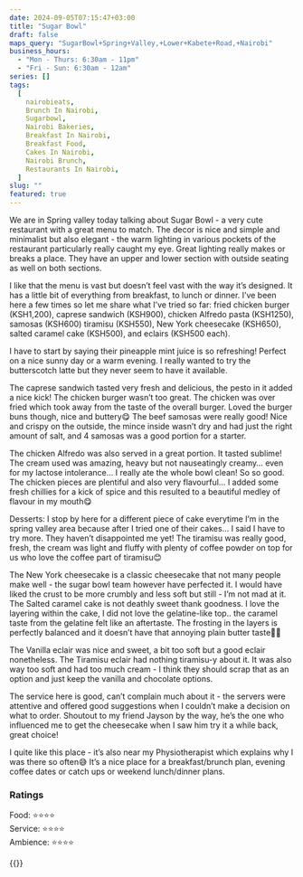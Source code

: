 ```yaml
---
date: 2024-09-05T07:15:47+03:00
title: "Sugar Bowl"
draft: false
maps_query: "SugarBowl+Spring+Valley,+Lower+Kabete+Road,+Nairobi"
business_hours:
  - "Mon - Thurs: 6:30am - 11pm"
  - "Fri - Sun: 6:30am - 12am"
series: []
tags:
  [
    nairobieats,
    Brunch In Nairobi,
    Sugarbowl,
    Nairobi Bakeries,
    Breakfast In Nairobi,
    Breakfast Food,
    Cakes In Nairobi,
    Nairobi Brunch,
    Restaurants In Nairobi,
  ]
slug: ""
featured: true
---
```


We are in Spring valley today talking about Sugar Bowl - a very cute restaurant with a great menu to match. The decor is nice and simple and minimalist but also elegant - the warm lighting in various pockets of the restaurant particularly really caught my eye. Great lighting really makes or breaks a place. They have an upper and lower section with outside seating as well on both sections.

I like that the menu is vast but doesn’t feel vast with the way it’s designed. It has a little bit of everything from breakfast, to lunch or dinner. I’ve been here a few times so let me share what I’ve tried so far: fried chicken burger (KSH1,200), caprese sandwich (KSH900), chicken Alfredo pasta (KSH1250), samosas (KSH600) tiramisu (KSH550), New York cheesecake (KSH650), salted caramel cake (KSH500), and eclairs (KSH500 each).

I have to start by saying their pineapple mint juice is so refreshing! Perfect on a nice sunny day or a warm evening. I really wanted to try the butterscotch latte but they never seem to have it available.

The caprese sandwich tasted very fresh and delicious, the pesto in it added a nice kick! The chicken burger wasn’t too great. The chicken was over fried which took away from the taste of the overall burger. Loved the burger buns though, nice and buttery😋 The beef samosas were really good! Nice and crispy on the outside, the mince inside wasn’t dry and had just the right amount of salt, and 4 samosas was a good portion for a starter.

The chicken Alfredo was also served in a great portion. It tasted sublime! The cream used was amazing, heavy but not nauseatingly creamy… even for my lactose intolerance… I really ate the whole bowl clean! So so good. The chicken pieces are plentiful and also very flavourful… I added some fresh chillies for a kick of spice and this resulted to a beautiful medley of flavour in my mouth😋

Desserts: I stop by here for a different piece of cake everytime I’m in the spring valley area because after I tried one of their cakes… I said I have to try more. They haven’t disappointed me yet! The tiramisu was really good, fresh, the cream was light and fluffy with plenty of coffee powder on top for us who love the coffee part of tiramisu😊

The New York cheesecake is a classic cheesecake that not many people make well - the sugar bowl team however have perfected it. I would have liked the crust to be more crumbly and less soft but still - I’m not mad at it. The Salted caramel cake is not deathly sweet thank goodness. I love the layering within the cake, I did not love the gelatine-like top.. the caramel taste from the gelatine felt like an aftertaste. The frosting in the layers is perfectly balanced and it doesn’t have that annoying plain butter taste👌🏾

The Vanilla eclair was nice and sweet, a bit too soft but a good eclair nonetheless. The Tiramisu eclair had nothing tiramisu-y about it. It was also way too soft and had too much cream - I think they should scrap that as an option and just keep the vanilla and chocolate options.

The service here is good, can’t complain much about it - the servers were attentive and offered good suggestions when I couldn’t make a decision on what to order. Shoutout to my friend Jayson by the way, he’s the one who influenced me to get the cheesecake when I saw him try it a while back, great choice!

I quite like this place - it’s also near my Physiotherapist which explains why I was there so often😅 It’s a nice place for a breakfast/brunch plan, evening coffee dates or catch ups or weekend lunch/dinner plans.

### Ratings

Food: ⭐️⭐️⭐️⭐️<br>
Service: ⭐️⭐️⭐️⭐️<br>
Ambience: ⭐️⭐️⭐️⭐️<br>

{{<remote-image-gallery key="sugar-bowl">}}

